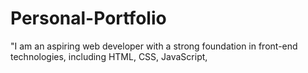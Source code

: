 # Personal-Portfolio
"I am an aspiring web developer with a strong foundation in front-end technologies, including HTML, CSS, JavaScript, 
